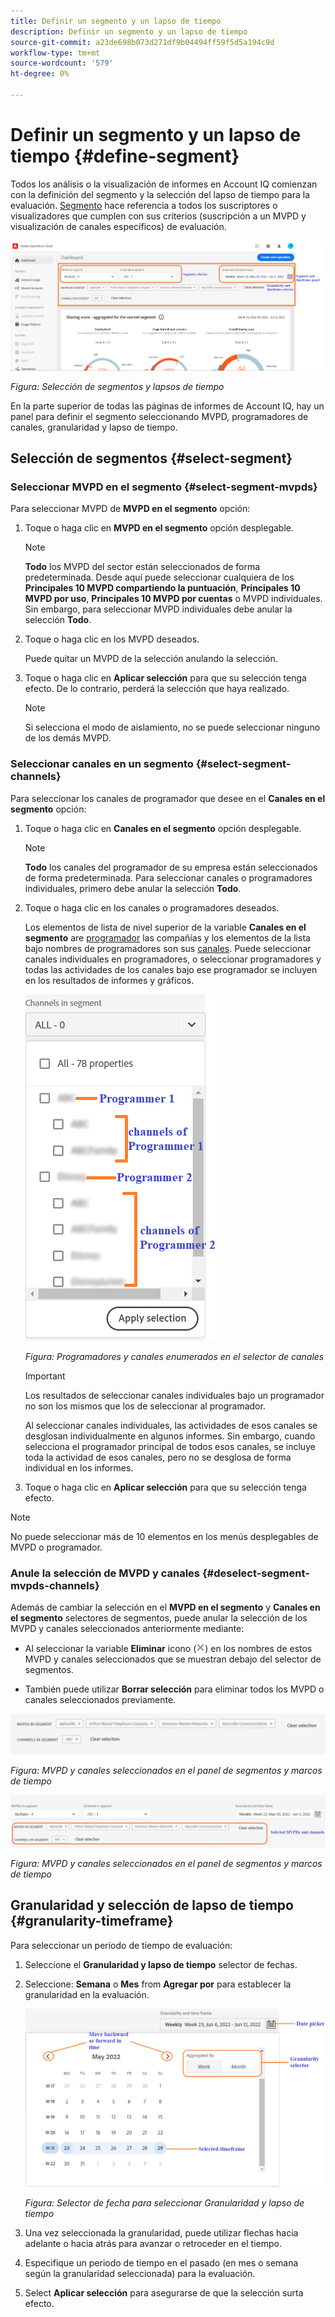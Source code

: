 ```yaml
---
title: Definir un segmento y un lapso de tiempo
description: Definir un segmento y un lapso de tiempo
source-git-commit: a23de698b073d271df9b04494ff59f5d5a194c9d
workflow-type: tm+mt
source-wordcount: '579'
ht-degree: 0%

---
```


# Definir un segmento y un lapso de tiempo {#define-segment}

Todos los análisis o la visualización de informes en Account IQ comienzan con la definición del segmento y la selección del lapso de tiempo para la evaluación. [Segmento](/help/AccountIQ/product-concepts.md#segmet-def) hace referencia a todos los suscriptores o visualizadores que cumplen con sus criterios (suscripción a un MVPD y visualización de canales específicos) de evaluación.

![](assets/segment-panel.png)

*Figura: Selección de segmentos y lapsos de tiempo*

En la parte superior de todas las páginas de informes de Account IQ, hay un panel para definir el segmento seleccionando MVPD, programadores de canales, granularidad y lapso de tiempo.

## Selección de segmentos {#select-segment}

### Seleccionar MVPD en el segmento {#select-segment-mvpds}

Para seleccionar MVPD de **MVPD en el segmento** opción:

1. Toque o haga clic en **MVPD en el segmento** opción desplegable.

   >[!NOTE]
   >
   >**Todo** los MVPD del sector están seleccionados de forma predeterminada. Desde aquí puede seleccionar cualquiera de los **Principales 10 MVPD compartiendo la puntuación**, **Principales 10 MVPD por uso**, **Principales 10 MVPD por cuentas** o MVPD individuales. Sin embargo, para seleccionar MVPD individuales debe anular la selección **Todo**.

1. Toque o haga clic en los MVPD deseados.

   Puede quitar un MVPD de la selección anulando la selección.

1. Toque o haga clic en **Aplicar selección** para que su selección tenga efecto. De lo contrario, perderá la selección que haya realizado.

   >[!NOTE]
   >
   >Si selecciona el modo de aislamiento, no se puede seleccionar ninguno de los demás MVPD.

### Seleccionar canales en un segmento {#select-segment-channels}

Para seleccionar los canales de programador que desee en el **Canales en el segmento** opción:

1. Toque o haga clic en **Canales en el segmento** opción desplegable.

   >[!NOTE]
   >
   >**Todo** los canales del programador de su empresa están seleccionados de forma predeterminada. Para seleccionar canales o programadores individuales, primero debe anular la selección **Todo**.

1. Toque o haga clic en los canales o programadores deseados.

   Los elementos de lista de nivel superior de la variable **Canales en el segmento** are [programador](/help/AccountIQ/product-concepts.md#programmer-def) las compañías y los elementos de la lista bajo nombres de programadores son sus [canales](/help/AccountIQ/product-concepts.md#channel-def). Puede seleccionar canales individuales en programadores, o seleccionar programadores y todas las actividades de los canales bajo ese programador se incluyen en los resultados de informes y gráficos.

   ![](assets/programmer-channels.png)

   *Figura: Programadores y canales enumerados en el selector de canales*

   >[!IMPORTANT]
   >
   >Los resultados de seleccionar canales individuales bajo un programador no son los mismos que los de seleccionar al programador.
   >
   >
   >Al seleccionar canales individuales, las actividades de esos canales se desglosan individualmente en algunos informes. Sin embargo, cuando selecciona el programador principal de todos esos canales, se incluye toda la actividad de esos canales, pero no se desglosa de forma individual en los informes.

1. Toque o haga clic en **Aplicar selección** para que su selección tenga efecto.

>[!NOTE]
>
>No puede seleccionar más de 10 elementos en los menús desplegables de MVPD o programador.

### Anule la selección de MVPD y canales {#deselect-segment-mvpds-channels}

Además de cambiar la selección en el **MVPD en el segmento** y **Canales en el segmento** selectores de segmentos, puede anular la selección de los MVPD y canales seleccionados anteriormente mediante:

* Al seleccionar la variable **Eliminar** icono (![icono quitar](assets/remove-icon.png)) en los nombres de estos MVPD y canales seleccionados que se muestran debajo del selector de segmentos.

* También puede utilizar **Borrar selección** para eliminar todos los MVPD o canales seleccionados previamente.

![](assets/segment-panel-selection1.png)

*Figura: MVPD y canales seleccionados en el panel de segmentos y marcos de tiempo*

![](assets/segment-panel-selection.png)

*Figura: MVPD y canales seleccionados en el panel de segmentos y marcos de tiempo*

## Granularidad y selección de lapso de tiempo {#granularity-timeframe}

Para seleccionar un período de tiempo de evaluación:

1. Seleccione el **Granularidad y lapso de tiempo** selector de fechas.

1. Seleccione: **Semana** o **Mes** from **Agregar por** para establecer la granularidad en la evaluación.

   ![](assets/granularity-timeframe-weekwise.png)

   *Figura: Selector de fecha para seleccionar Granularidad y lapso de tiempo*

1. Una vez seleccionada la granularidad, puede utilizar flechas hacia adelante o hacia atrás para avanzar o retroceder en el tiempo.

1. Especifique un periodo de tiempo en el pasado (en mes o semana según la granularidad seleccionada) para la evaluación.

1. Select **Aplicar selección** para asegurarse de que la selección surta efecto.
